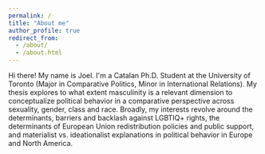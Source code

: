 ```yaml
---
permalink: /
title: "About me"
author_profile: true
redirect_from: 
  - /about/
  - /about.html
---
```


Hi there! My name is Joel. I'm a Catalan Ph.D. Student at the University of Toronto (Major in Comparative Politics, Minor in International Relations). My thesis explores to what extent masculinity is a relevant dimension to conceptualize political behavior in a comparative perspective across sexuality, gender, class and race. Broadly, my interests revolve around the determinants, barriers and backlash against LGBTIQ+ rights, the determinants of European Union redistribution policies and public support, and materialist vs. ideationalist explanations in political behavior in Europe and North America.
